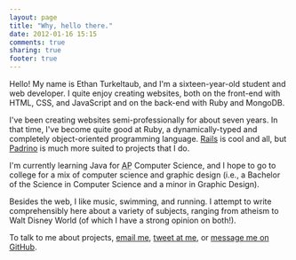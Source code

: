 ```yaml
---
layout: page
title: "Why, hello there."
date: 2012-01-16 15:15
comments: true
sharing: true
footer: true
---
```


Hello! My name is Ethan Turkeltaub, and I'm a sixteen-year-old student and web developer. I quite enjoy creating websites, both on the front-end with HTML, CSS, and JavaScript and on the back-end with Ruby and MongoDB.

I've been creating websites semi-professionally for about seven years. In that time, I've become quite good at Ruby, a dynamically-typed and completely object-oriented programming language. [Rails](http://github.com/rails/rails) is cool and all, but [Padrino](http://padrinorb.com) is much more suited to projects that I do.

I'm currently learning Java for <abbr title="Advanced Placement">AP</abbr> Computer Science, and I hope to go to college for a mix of computer science and graphic design (i.e., a Bachelor of the Science in Computer Science and a minor in Graphic Design).

Besides the web, I like music, swimming, and running. I attempt to write comprehensibly here about a variety of subjects, ranging from atheism to Walt Disney World (of which I have a strong opinion on both!).

To talk to me about projects, [email me](mailto:ethan.turkeltaub@gmail.com), [tweet at me](http://twitter.com/ethnt), or [message me on GitHub](http://github.com/eturk).
